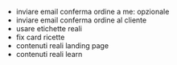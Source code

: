- inviare email conferma ordine a me: opzionale
- inviare email conferma ordine al cliente
- usare etichette reali
- fix card ricette
- contenuti reali landing page
- contenuti reali learn